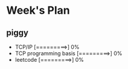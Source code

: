 # Week's Plan

## piggy

- TCP/IP [=========>] 0%
- TCP programming basis [=========>] 0%
- leetcode [=========>] 0%